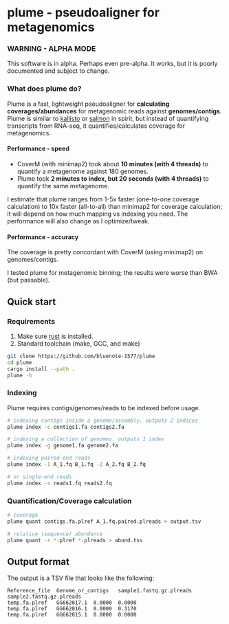 # plume - pseudoaligner for metagenomics

### WARNING - ALPHA MODE

This software is in alpha. Perhaps even pre-alpha. It works, but it is poorly documented and subject to change. 

### What does plume do? 

Plume is a fast, lightweight pseudoaligner for **calculating coverages/abundances** for metagenomic reads against **genomes/contigs**. Plume is similar to [kallisto](https://github.com/pachterlab/kallisto) or [salmon](https://github.com/COMBINE-lab/salmon) in spirit, but instead of quantifying transcripts from RNA-seq, it quantifies/calculates coverage for metagenomics. 

#### Performance - speed

* CoverM (with minimap2) took about **10 minutes (with 4 threads)** to quantify a metagenome against 180 genomes.
* Plume took **2 minutes to index, but 20 seconds (with 4 threads)** to quantify the same metagenome.

I estimate that plume ranges from 1-5x faster (one-to-one coverage calculation) to 10x faster (all-to-all) than minimap2 for coverage calculation; it will depend on how much mapping vs indexing you need. The performance will also change as I optimize/tweak.

#### Performance - accuracy

The coverage is pretty concordant with CoverM (using minimap2) on genomes/contigs. 

I tested plume for metagenomic binning; the results were worse than BWA (but passable). 

## Quick start

### Requirements
1. Make sure [rust](https://www.rust-lang.org/tools/install) is installed.
2. Standard toolchain (make, GCC, and make)

```sh
git clone https://github.com/bluenote-1577/plume
cd plume
cargo install --path .
plume -h
```

### Indexing

Plume requires contigs/genomes/reads to be indexed before usage. 

```sh
# indexing contigs inside a genome/assembly. outputs 2 indices
plume index -c contigs1.fa contigs2.fa

# indexing a collection of genomes. outputs 1 index
plume index -g genome1.fa genome2.fa

# indexing paired-end reads
plume index -1 A_1.fq B_1.fq -2 A_2.fq B_2.fq

# or single-end reads
plume index -s reads1.fq reads2.fq
```

### Quantification/Coverage calculation

```sh
# coverage
plume quant contigs.fa.plref A_1.fq.paired.plreads > output.tsv

# relative (sequence) abundance
plume quant -r *.plref *.plreads > abund.tsv
```

## Output format

The output is a TSV file that looks like the following:

```
Reference_file	Genome_or_contigs	sample1.fastq.gz.plreads	sample2.fastq.gz.plreads
temp.fa.plref	GG662017.1	0.0000	0.0000
temp.fa.plref	GG662016.1	0.0000	0.3170
temp.fa.plref	GG662015.1	0.0000	0.0000
```
